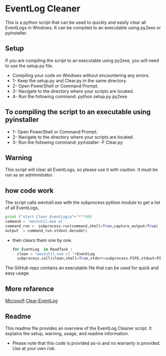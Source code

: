 # EventLog Cleaner

This is a python script that can be used to quickly and easily clear all EventLogs in Windows. It can be compiled to an executable using py2exe or pyinstaller.

## Setup

If you are compiling the script to an executable using py2exe, you will need to use the setup.py file.
*  Compiling your code on Windows without encountering any errors.
  * 1-  Keep the setup.py and Clear.py in the same directory.
  * 2-  Open PowerShell or Command Prompt.
  * 3- Navigate to the directory where your scripts are located.
  * 4-  Run the following command: python setup.py py2exe
  ## To compiling the script to an executable using pyinstaller
  * 1- Open PowerShell or Command Prompt.
  * 2- Navigate to the directory where your scripts are located.
  * 3- Run the following command: pyinstaller -F Clear.py
## Warning

This script will clear all EventLogs, so please use it with caution. It must be run as an administrator.
## how code work
The script calls wevtutil.exe with the subprocess python module to get a list of all EventLogs,
```python
print ("start Clear EventLog\n"+"*"*30)
command = 'wevtutil.exe el'
command_run =  subprocess.run(command,shell=True,capture_output=True)
output  = command_run.stdout.decode()
```
* then clears them one by one.
  ```python
  for EventLog  in ReadTask :
    clean = "wevtutil.exe cl "+EventLog
    subprocess.call(clean,shell=True,stderr=subprocess.PIPE,stdout=PIPE)
  ```
The GitHub repo contains an executable file that can be used for quick and easy usage.
## More refarence 
[Microsoft](https://learn.microsoft.com/en-us/powershell/module/microsoft.powershell.management/clear-eventlog?view=powershell-5.1)
[Clear-EventLog](https://github.com/MicrosoftDocs/PowerShell-Docs/blob/main/reference/5.1/Microsoft.PowerShell.Management/Clear-EventLog.md)

## Readme

This readme file provides an overview of the EventLog Cleaner script. It explains the setup, warning, usage, and readme information.
* Please note that this code is provided as-is and no warranty is provided. Use at your own risk.
